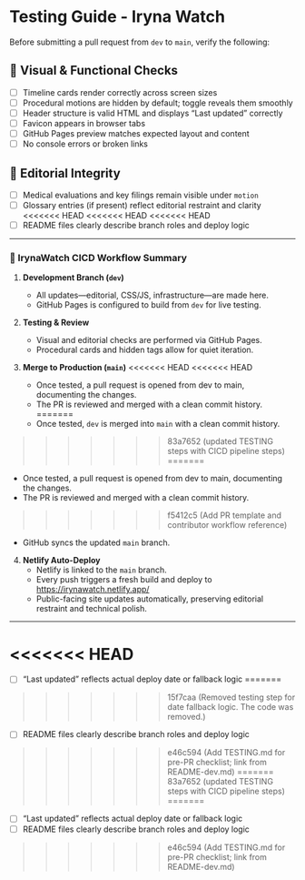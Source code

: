 # Testing Guide - Iryna Watch

Before submitting a pull request from `dev` to `main`, verify the following:

## 🧪 Visual & Functional Checks

- [ ] Timeline cards render correctly across screen sizes
- [ ] Procedural motions are hidden by default; toggle reveals them smoothly
- [ ] Header structure is valid HTML and displays “Last updated” correctly
- [ ] Favicon appears in browser tabs
- [ ] GitHub Pages preview matches expected layout and content
- [ ] No console errors or broken links

## 🧼 Editorial Integrity

- [ ] Medical evaluations and key filings remain visible under `motion`
- [ ] Glossary entries (if present) reflect editorial restraint and clarity
<<<<<<< HEAD
<<<<<<< HEAD
<<<<<<< HEAD
- [ ] README files clearly describe branch roles and deploy logic

---

### 🧼 IrynaWatch CICD Workflow Summary

1. **Development Branch (`dev`)**
   - All updates—editorial, CSS/JS, infrastructure—are made here.
   - GitHub Pages is configured to build from `dev` for live testing.

2. **Testing & Review**
   - Visual and editorial checks are performed via GitHub Pages.
   - Procedural cards and hidden tags allow for quiet iteration.

3. **Merge to Production (`main`)**
<<<<<<< HEAD
<<<<<<< HEAD
   - Once tested, a pull request is opened from dev to main, documenting the changes.
   - The PR is reviewed and merged with a clean commit history.
=======
   - Once tested, `dev` is merged into `main` with a clean commit history.
>>>>>>> 83a7652 (updated TESTING steps with CICD pipeline steps)
=======
   - Once tested, a pull request is opened from dev to main, documenting the changes.
   - The PR is reviewed and merged with a clean commit history.
>>>>>>> f5412c5 (Add PR template and contributor workflow reference)
   - GitHub syncs the updated `main` branch.

4. **Netlify Auto-Deploy**
   - Netlify is linked to the `main` branch.
   - Every push triggers a fresh build and deploy to https://irynawatch.netlify.app/
   - Public-facing site updates automatically, preserving editorial restraint and technical polish.

---
<<<<<<< HEAD
=======
- [ ] “Last updated” reflects actual deploy date or fallback logic
=======
>>>>>>> 15f7caa (Removed testing step for date fallback logic. The code was removed.)
- [ ] README files clearly describe branch roles and deploy logic
>>>>>>> e46c594 (Add TESTING.md for pre-PR checklist; link from README-dev.md)
=======
>>>>>>> 83a7652 (updated TESTING steps with CICD pipeline steps)
=======
- [ ] “Last updated” reflects actual deploy date or fallback logic
- [ ] README files clearly describe branch roles and deploy logic
>>>>>>> e46c594 (Add TESTING.md for pre-PR checklist; link from README-dev.md)
